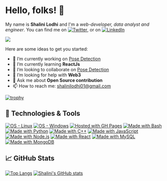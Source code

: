 
# Hello, folks! 👋
My name is **Shalini Lodhi** and I'm a *web-developer, data analyst and engineer*.  You can find me on [![Twitter](https://camo.githubusercontent.com/f649fe6a8f323f310d270b1f081e988cb21f240c4627baf7f92639f3931e31d5/687474703a2f2f692e696d6775722e636f6d2f77577a583975422e706e67 "twitter icon without padding")](https://twitter.com/shalini07lodhi), or on [![LinkedIn](https://raw.githubusercontent.com/MartinHeinz/MartinHeinz/master/linkedin-3-16.png "LinkedIn icon without padding")](https://www.linkedin.com/in/shalini-lodhi-07122001/)

![](https://komarev.com/ghpvc/?username=Shalini-lodhi&style=flat)

Here are some ideas to get you started:

- 🔭 I’m currently working on [Pose Detection](https://github.com/Shalini-lodhi/Pose-Detection)
- 🌱 I’m currently learning **ReactJs**
- 👯 I’m looking to collaborate on [Pose Detection](https://github.com/Shalini-lodhi/Pose-Detection)
- 🤔 I’m looking for help with **Web3**
- 💬 Ask me about **Open Source contribution**
- 📫 How to reach me: shalinilodhi01@gmail.com 
<!-- - 😄 Pronouns: ...
- ⚡ Fun fact: ...
-->
[![trophy](https://github-profile-trophy.vercel.app/?username=Shalini-lodhi)](https://github.com/Shalini-lodhi/github-profile-trophy)

## 🔧 Technologies & Tools
[![OS - Linux](https://img.shields.io/badge/OS-Linux-blue?logo=linux&logoColor=white)](https://www.linux.org/ "Go to Linux homepage") [![OS - Windows](https://img.shields.io/badge/OS-Windows-blue?logo=windows&logoColor=white)](https://www.microsoft.com/ "Go to Microsoft homepage") [![Hosted with GH Pages](https://img.shields.io/badge/Hosted_with-GitHub_Pages-blue?logo=github&logoColor=white)](https://pages.github.com/ "Go to GitHub Pages homepage") [![Made with Bash](https://img.shields.io/badge/Bash->=3-blue?logo=gnu-bash&logoColor=white)](https://www.gnu.org/software/bash/ "Go to Bash homepage") [![Made with Python](https://img.shields.io/badge/Python->=3.6-blue?logo=python&logoColor=white)](https://python.org "Go to Python homepage") [![Made with C++](https://img.shields.io/badge/C++->=17-blue?logo=c&logoColor=white)](https://python.org "Go to Python homepage") [![Made with JavaScript](https://img.shields.io/badge/Made_with-JavaScript-blue?logo=javascript&logoColor=white)](https://www.javascript.com/ "Go to JavaScript homepage") [![Made with Node.js](https://img.shields.io/badge/Node.js->=12-blue?logo=node.js&logoColor=white)](https://nodejs.org "Go to Node.js homepage") [![Made with React](https://img.shields.io/badge/React-17-blue?logo=react&logoColor=white)](https://reactjs.org "Go to React homepage") [![Made with MySQL](https://img.shields.io/badge/MySQL->=5.7-blue?logo=mysql&logoColor=white)](https://www.mysql.com/ "Go to MySQL homepage") [![Made with MongoDB](https://img.shields.io/badge/MongoDB-3-blue?logo=mongodb&logoColor=white)](https://www.mongodb.com/ "Go to MongoDB homepage")

## 📈 GitHub Stats
[![Top Langs](https://github-readme-stats.vercel.app/api/top-langs/?username=Shalini-lodhi&langs_count=8)](https://github.com/Shalini-lodhi/github-readme-stats/) [![Shalini's GitHub stats](https://github-readme-stats.vercel.app/api?username=Shalini-lodhi&count_private=true&show_icons=true)](https://github.com/Shalini-lodhi/github-readme-stats/)
